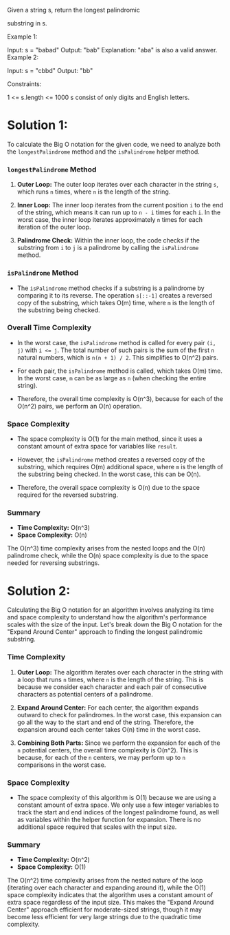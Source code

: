 Given a string s, return the longest 
palindromic
 
substring
 in s.

 

Example 1:

Input: s = "babad"
Output: "bab"
Explanation: "aba" is also a valid answer.
Example 2:

Input: s = "cbbd"
Output: "bb"
 

Constraints:

1 <= s.length <= 1000
s consist of only digits and English letters.
# Solution 1:
To calculate the Big O notation for the given code, we need to analyze both the `longestPalindrome` method and the `isPalindrome` helper method.

### `longestPalindrome` Method

1. **Outer Loop:** The outer loop iterates over each character in the string `s`, which runs `n` times, where `n` is the length of the string.

2. **Inner Loop:** The inner loop iterates from the current position `i` to the end of the string, which means it can run up to `n - i` times for each `i`. In the worst case, the inner loop iterates approximately `n` times for each iteration of the outer loop.

3. **Palindrome Check:** Within the inner loop, the code checks if the substring from `i` to `j` is a palindrome by calling the `isPalindrome` method.

### `isPalindrome` Method

- The `isPalindrome` method checks if a substring is a palindrome by comparing it to its reverse. The operation `s[::-1]` creates a reversed copy of the substring, which takes O(m) time, where `m` is the length of the substring being checked.

### Overall Time Complexity

- In the worst case, the `isPalindrome` method is called for every pair `(i, j)` with `i <= j`. The total number of such pairs is the sum of the first `n` natural numbers, which is `n(n + 1) / 2`. This simplifies to O(n^2) pairs.

- For each pair, the `isPalindrome` method is called, which takes O(m) time. In the worst case, `m` can be as large as `n` (when checking the entire string).

- Therefore, the overall time complexity is O(n^3), because for each of the O(n^2) pairs, we perform an O(n) operation.

### Space Complexity

- The space complexity is O(1) for the main method, since it uses a constant amount of extra space for variables like `result`.

- However, the `isPalindrome` method creates a reversed copy of the substring, which requires O(m) additional space, where `m` is the length of the substring being checked. In the worst case, this can be O(n).

- Therefore, the overall space complexity is O(n) due to the space required for the reversed substring.

### Summary

- **Time Complexity:** O(n^3)
- **Space Complexity:** O(n)

The O(n^3) time complexity arises from the nested loops and the O(n) palindrome check, while the O(n) space complexity is due to the space needed for reversing substrings.


# Solution 2:
Calculating the Big O notation for an algorithm involves analyzing its time and space complexity to understand how the algorithm's performance scales with the size of the input. Let's break down the Big O notation for the "Expand Around Center" approach to finding the longest palindromic substring.

### Time Complexity

1. **Outer Loop:** The algorithm iterates over each character in the string with a loop that runs `n` times, where `n` is the length of the string. This is because we consider each character and each pair of consecutive characters as potential centers of a palindrome.

2. **Expand Around Center:** For each center, the algorithm expands outward to check for palindromes. In the worst case, this expansion can go all the way to the start and end of the string. Therefore, the expansion around each center takes O(n) time in the worst case.

3. **Combining Both Parts:** Since we perform the expansion for each of the `n` potential centers, the overall time complexity is O(n^2). This is because, for each of the `n` centers, we may perform up to `n` comparisons in the worst case.

### Space Complexity

- The space complexity of this algorithm is O(1) because we are using a constant amount of extra space. We only use a few integer variables to track the start and end indices of the longest palindrome found, as well as variables within the helper function for expansion. There is no additional space required that scales with the input size.

### Summary

- **Time Complexity:** O(n^2)
- **Space Complexity:** O(1)

The O(n^2) time complexity arises from the nested nature of the loop (iterating over each character and expanding around it), while the O(1) space complexity indicates that the algorithm uses a constant amount of extra space regardless of the input size. This makes the "Expand Around Center" approach efficient for moderate-sized strings, though it may become less efficient for very large strings due to the quadratic time complexity.


